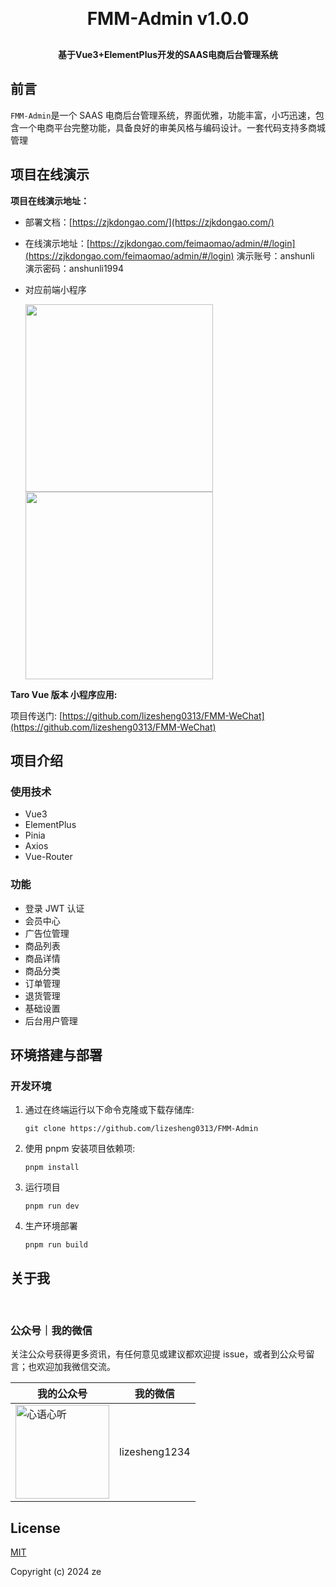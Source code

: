 <h1 align="center" style="margin: 30px 0 30px; font-weight: bold;">FMM-Admin v1.0.0</h1>
<h4 align="center">基于Vue3+ElementPlus开发的SAAS电商后台管理系统</h4>

## 前言

`FMM-Admin`是一个 SAAS 电商后台管理系统，界面优雅，功能丰富，小巧迅速，包含一个电商平台完整功能，具备良好的审美风格与编码设计。一套代码支持多商城管理

## 项目在线演示

**项目在线演示地址：**

- 部署文档：[https://zjkdongao.com/](https://zjkdongao.com/)
- 在线演示地址：[https://zjkdongao.com/feimaomao/admin/#/login](https://zjkdongao.com/feimaomao/admin/#/login)
  演示账号：anshunli
  演示密码：anshunli1994
- 对应前端小程序

  <img src="https://zjkdongao.com/images/default/fmm1.jpg" width="300">
  <img src="https://zjkdongao.com/images/default/fmm2.jpg" width="300">

**Taro Vue 版本 小程序应用:**

项目传送门: [https://github.com/lizesheng0313/FMM-WeChat](https://github.com/lizesheng0313/FMM-WeChat)

## 项目介绍

### 使用技术

- Vue3
- ElementPlus
- Pinia
- Axios
- Vue-Router

### 功能

- 登录 JWT 认证
- 会员中心
- 广告位管理
- 商品列表
- 商品详情
- 商品分类
- 订单管理
- 退货管理
- 基础设置
- 后台用户管理

## 环境搭建与部署

### 开发环境

1. 通过在终端运行以下命令克隆或下载存储库:

   ```
   git clone https://github.com/lizesheng0313/FMM-Admin
   ```

2. 使用 pnpm 安装项目依赖项:
   ```
   pnpm install
   ```
3. 运行项目
   ```
   pnpm run dev
   ```
4. 生产环境部署
   ```
   pnpm run build
   ```

## 关于我

</br>

### 公众号｜我的微信

关注公众号获得更多资讯，有任何意见或建议都欢迎提 issue，或者到公众号留言；也欢迎加我微信交流。

| 我的公众号                                                          | 我的微信      |
| ------------------------------------------------------------------- | ------------- |
| <img alt="心语心听" src="https://zjkdongao.com/qr.jpg" width="150"> | lizesheng1234 |

## License

[MIT](https://github.com/huanghanzhilian/c-shopping/blob/main/LICENSE)

Copyright (c) 2024 ze
